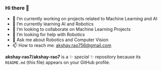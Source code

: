 ### Hi there 👋

- 🔭 I’m currently working on projects related to Machine Learning and AI
- 🌱 I’m currently learning AI and Robotics
- 👯 I’m looking to collaborate on Machine Learning Projects
- 🤔 I’m looking for help with Robotics
- 💬 Ask me about Robotics and Computer Vision
- 📫 How to reach me: akshay.rao756@gmail.com



**akshay-rao7/akshay-rao7** is a ✨ _special_ ✨ repository because its `README.md` (this file) appears on your GitHub profile.
